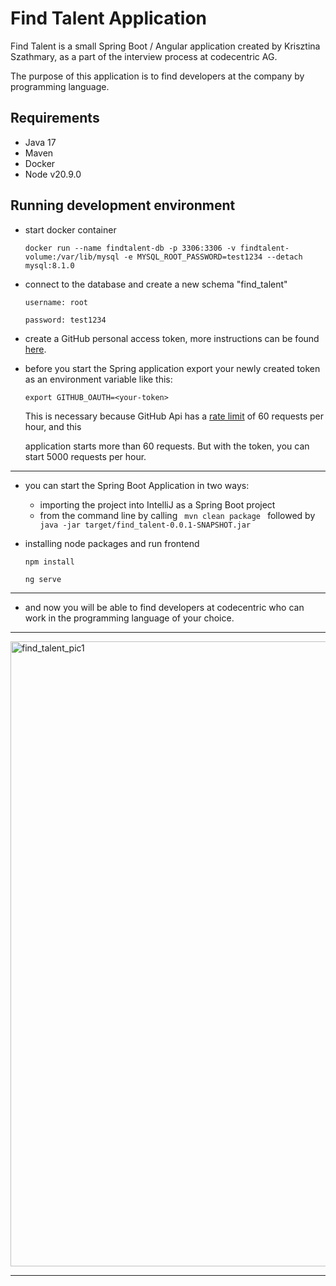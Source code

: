 # Find Talent Application



Find Talent is a small Spring Boot / Angular application created by Krisztina Szathmary, as a part of the interview process at codecentric AG.

The purpose of this application is to find developers at the company by programming language.


## Requirements

- Java 17
- Maven
- Docker
- Node v20.9.0


## Running development environment
- start docker container
   ```
   docker run --name findtalent-db -p 3306:3306 -v findtalent-volume:/var/lib/mysql -e MYSQL_ROOT_PASSWORD=test1234 --detach mysql:8.1.0
   ```
- connect to the database and create a new schema "find_talent"
  
  ```
  username: root

  password: test1234
  ```

- create a GitHub personal access token, more instructions can be found [here](https://docs.github.com/en/authentication/keeping-your-account-and-data-secure/managing-your-personal-access-tokens#creating-a-personal-access-token-classic).

- before you start the Spring application export your newly created token as an environment variable like this:

  ```
  export GITHUB_OAUTH=<your-token>
  ``` 

  This is necessary because GitHub Api has a [rate limit](https://docs.github.com/en/rest/using-the-rest-api/rate-limits-for-the-rest-api?apiVersion=2022-11-28#primary-rate-limit-for-unauthenticated-users) of 60 requests per hour, and this 

  application starts more than 60 requests. But with the token, you can start 5000 requests per hour.



----------------------------------------------------------------------------------------------------------------------------

- you can start the Spring Boot Application in two ways:
     - importing the project into IntelliJ as a Spring Boot project
     - from the command line by calling `  mvn clean package  ` followed by `  java -jar target/find_talent-0.0.1-SNAPSHOT.jar  `

- installing node packages and run frontend

    ```
    npm install
    
    ng serve
     ```


----------------------------------------------------------------------------------------------------------------------------



- and now you will be able to find developers at codecentric who can work in the programming language of your choice.



----------------------------------------------------------------------------------------------------------------------------



<img width="1000" alt="find_talent_pic1" src="https://github.com/SzathmaryKriszti/find_talent/assets/131468067/ca7afd6a-e4b0-43d9-85a9-6394699cbf7d"> 



----------------------------------------------------------------------------------------------------------------------------






